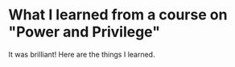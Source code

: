 # What I learned from a course on "Power and Privilege"

It was brilliant! Here are the things I learned.
